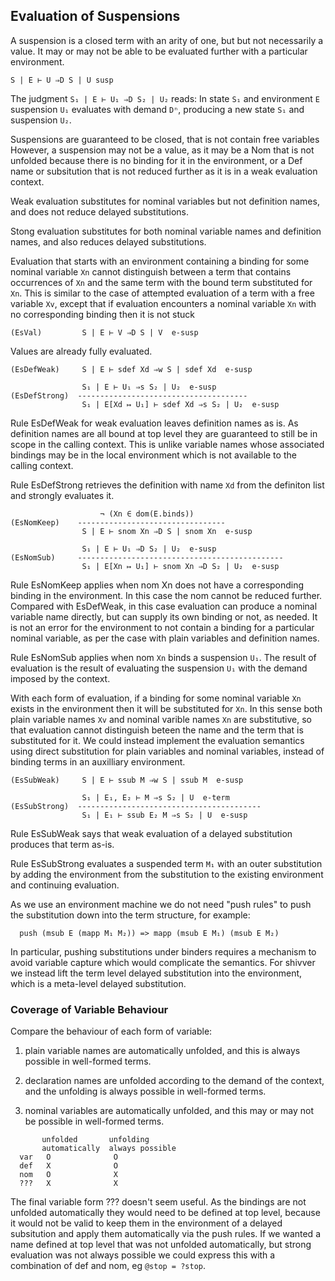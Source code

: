 
## Evaluation of Suspensions
A suspension is a closed term with an arity of one, but but not necessarily
a value. It may or may not be able to be evaluated further with a particular
environment.

```
S | E ⊢ U ⇒D S | U susp
```
The judgment `S₁ | E ⊢ U₁ ⇒D S₂ | U₂` reads:
In state `S₁` and environment `E` suspension `U₁` evaluates with demand `Dⁿ`,
producing a new state `S₁` and suspension `U₂`.

Suspensions are guaranteed to be closed, that is not contain free variables
However, a suspension may not be a value, as it may be a Nom that is not
unfolded because there is no binding for it in the environment, or a Def name
or subsitution that is not reduced further as it is in a weak evaluation context.

Weak evaluation substitutes for nominal variables but not definition names,
and does not reduce delayed substitutions.

Stong evaluation substitutes for both nominal variable names and definition names,
and also reduces delayed substitutions.

Evaluation that starts with an environment containing a binding for some nominal
variable `Xn` cannot distinguish between a term that contains occurrences of `Xn`
and the same term with the bound term substituted for `Xn`. This is similar to the
case of attempted evaluation of a term with a free variable `Xv`, except that if
evaluation encounters a nominal variable `Xn` with no corresponding binding then
it is not stuck


```
(EsVal)         S | E ⊢ V ⇒D S | V  e-susp
```
Values are already fully evaluated.


```
(EsDefWeak)     S | E ⊢ sdef Xd ⇒w S | sdef Xd  e-susp

                S₁ | E ⊢ U₁ ⇒s S₂ | U₂  e-susp
(EsDefStrong)  --------------------------------------
                S₁ | E[Xd ↦ U₁] ⊢ sdef Xd ⇒s S₂ | U₂  e-susp
```
Rule EsDefWeak for weak evaluation leaves definition names as is.
As definition names are all bound at top level they are guaranteed to still be
in scope in the calling context. This is unlike variable names whose associated
bindings may be in the local environment which is not available to the calling
context.

Rule EsDefStrong retrieves the definition with name `Xd` from the definiton
list and strongly evaluates it.


```
                    ¬ (Xn ∈ dom(E.binds))
(EsNomKeep)    ---------------------------------
                S | E ⊢ snom Xn ⇒D S | snom Xn  e-susp

                S₁ | E ⊢ U₁ ⇒D S₂ | U₂  e-susp
(EsNomSub)     ----------------------------------------------
                S₁ | E[Xn ↦ U₁] ⊢ snom Xn ⇒D S₂ | U₂  e-susp
```
Rule EsNomKeep applies when nom Xn does not have a corresponding binding in
the environment. In this case the nom cannot be reduced further. Compared with
EsDefWeak, in this case evaluation can produce a nominal variable name directly,
but can supply its own binding or not, as needed. It is not an error for the
environment to not contain a binding for a particular nominal variable, as
per the case with plain variables and definition names.

Rule EsNomSub applies when nom `Xn` binds a suspension `U₁`. The result of
evaluation is the result of evaluating the suspension `U₁` with the demand
imposed by the context.

With each form of evaluation, if a binding for some nominal variable `Xn` exists
in the environment then it will be substituted for `Xn`. In this sense both plain
variable names `Xv` and nominal varible names `Xn` are substitutive, so that
evaluation cannot distinguish beteen the name and the term that is substituted
for it. We could instead implement the evaluation semantics using direct
substitution for plain variables and nominal variables, instead of binding terms
in an auxilliary environment.


```
(EsSubWeak)     S | E ⊢ ssub M ⇒w S | ssub M  e-susp

                S₁ | E₁, E₂ ⊢ M ⇒s S₂ | U  e-term
(EsSubStrong)  -----------------------------------------
                S₁ | E₁ ⊢ ssub E₂ M ⇒s S₂ | U  e-susp
```
Rule EsSubWeak says that weak evaluation of a delayed substitution produces
that term as-is.

Rule EsSubStrong evaluates a suspended term `M₁` with an outer substitution
by adding the environment from the substitution to the existing environment
and continuing evaluation.

As we use an environment machine we do not need "push rules" to push the
substitution down into the term structure, for example:
```
  push (msub E (mapp M₁ M₂)) => mapp (msub E M₁) (msub E M₂)
```
In particular, pushing substitutions under binders requires a mechanism
to avoid variable capture which would complicate the semantics. For shivver
we instead lift the term level delayed substitution into the environment,
which is a meta-level delayed substitution.


### Coverage of Variable Behaviour
Compare the behaviour of each form of variable:
 1) plain variable names are automatically unfolded,
    and this is always possible in well-formed terms.

 2) declaration names are unfolded according to the demand of the context,
    and the unfolding is always possible in well-formed terms.

 3) nominal variables are automatically unfolded,
    and this may or may not be possible in well-formed terms.

```
       unfolded       unfolding
       automatically  always possible
  var   O              O
  def   X              O
  nom   O              X
  ???   X              X
```
The final variable form ??? doesn't seem useful. As the bindings are
not unfolded automatically they would need to be defined at top level,
because it would not be valid to keep them in the environment of a
delayed subsitution and apply them automatically via the push rules.
If we wanted a name defined at top level that was not unfolded automatically,
but strong evaluation was not always possible we could express this with
a combination of def and nom, eg `@stop = ?stop`.
